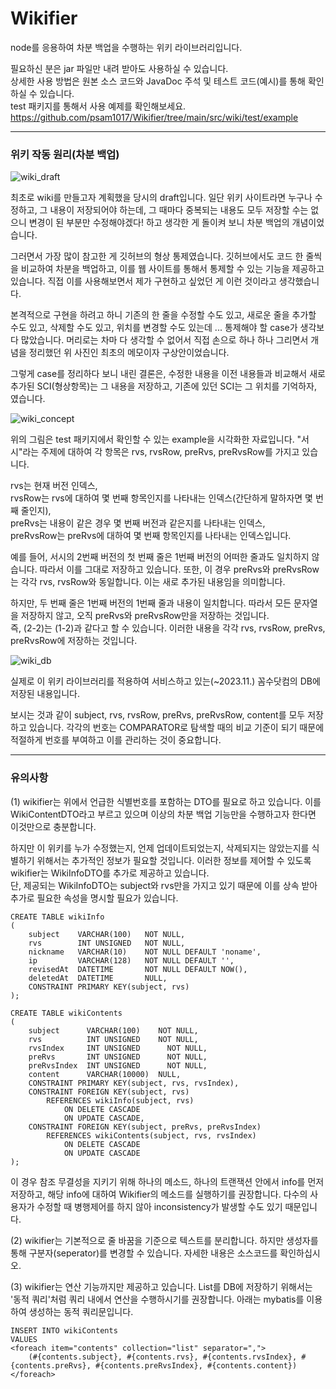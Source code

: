 # Wikifier
node를 응용하여 차분 백업을 수행하는 위키 라이브러리입니다.
   
필요하신 분은 jar 파일만 내려 받아도 사용하실 수 있습니다.   
상세한 사용 방법은 원본 소스 코드와 JavaDoc 주석 및 테스트 코드(예시)를 통해 확인하실 수 있습니다.   
test 패키지를 통해서 사용 예제를 확인해보세요.   
https://github.com/psam1017/Wikifier/tree/main/src/wiki/test/example

<hr>

### 위키 작동 원리(차분 백업)

![wiki_draft](https://user-images.githubusercontent.com/114392605/233770441-f11f7b8c-a7a4-48f2-bb91-828d55c7b4d0.jpg)

최초로 wiki를 만들고자 계획했을 당시의 draft입니다. 일단 위키 사이트라면 누구나 수정하고, 그 내용이 저장되어야 하는데, 그 때마다 중복되는 내용도 모두 저장할 수는 없으니 변경이 된 부분만 수정해야겠다! 하고 생각한 게 돌이켜 보니 차분 백업의 개념이었습니다.

그러면서 가장 많이 참고한 게 깃허브의 형상 통제였습니다. 깃허브에서도 코드 한 줄씩을 비교하여 차분을 백업하고, 이를 웹 사이트를 통해서 통제할 수 있는 기능을 제공하고 있습니다. 직접 이를 사용해보면서 제가 구현하고 싶었던 게 이런 것이라고 생각했습니다.

본격적으로 구현을 하려고 하니 기존의 한 줄을 수정할 수도 있고, 새로운 줄을 추가할 수도 있고, 삭제할 수도 있고, 위치를 변경할 수도 있는데 ... 통제해야 할 case가 생각보다 많았습니다. 머리로는 차마 다 생각할 수 없어서 직접 손으로 하나 하나 그리면서 개념을 정리했던 위 사진인 최초의 메모이자 구상안이었습니다.

그렇게 case를 정리하다 보니 내린 결론은, 수정한 내용을 이전 내용들과 비교해서 새로 추가된 SCI(형상항목)는 그 내용을 저장하고, 기존에 있던 SCI는 그 위치를 기억하자, 였습니다.

![wiki_concept](https://user-images.githubusercontent.com/114392605/233772034-8546e585-16d2-4461-98c8-13449cd554e1.png)

위의 그림은 test 패키지에서 확인할 수 있는 example을 시각화한 자료입니다. "서시"라는 주제에 대하여 각 항목은 rvs, rvsRow, preRvs, preRvsRow를 가지고 있습니다.

rvs는 현재 버전 인덱스,   
rvsRow는 rvs에 대하여 몇 번째 항목인지를 나타내는 인덱스(간단하게 말하자면 몇 번째 줄인지),   
preRvs는 내용이 같은 경우 몇 번째 버전과 같은지를 나타내는 인덱스,   
preRvsRow는 preRvs에 대하여 몇 번째 항목인지를 나타내는 인덱스입니다.

예를 들어, 서시의 2번째 버전의 첫 번째 줄은 1번째 버전의 어떠한 줄과도 일치하지 않습니다. 따라서 이를 그대로 저장하고 있습니다. 또한, 이 경우 preRvs와 preRvsRow는 각각 rvs, rvsRow와 동일합니다. 이는 새로 추가된 내용임을 의미합니다.

하지만, 두 번째 줄은 1번째 버전의 1번째 줄과 내용이 일치합니다. 따라서 모든 문자열을 저장하지 않고, 오직 preRvs와 preRvsRow만을 저장하는 것입니다.   
즉, (2-2)는 (1-2)과 같다고 할 수 있습니다. 이러한 내용을 각각 rvs, rvsRow, preRvs, preRvsRow에 저장하는 것입니다.

![wiki_db](https://user-images.githubusercontent.com/114392605/233770448-729b8c2c-8e44-4887-bc93-07526509ca9a.png)

실제로 이 위키 라이브러리를 적용하여 서비스하고 있는(~2023.11.) 꼼수닷컴의 DB에 저장된 내용입니다.

보시는 것과 같이 subject, rvs, rvsRow, preRvs, preRvsRow, content를 모두 저장하고 있습니다. 각각의 번호는 COMPARATOR로 탐색할 때의 비교 기준이 되기 때문에 적절하게 번호를 부여하고 이를 관리하는 것이 중요합니다.

<hr>

### 유의사항

(1) wikifier는 위에서 언급한 식별번호를 포함하는 DTO를 필요로 하고 있습니다. 이를 WikiContentDTO라고 부르고 있으며 이상의 차분 백업 기능만을 수행하고자 한다면 이것만으로 충분합니다.

하지만 이 위키를 누가 수정했는지, 언제 업데이트되었는지, 삭제되지는 않았는지를 식별하기 위해서는 추가적인 정보가 필요할 것입니다. 이러한 정보를 제어할 수 있도록 wikifier는 WikiInfoDTO를 추가로 제공하고 있습니다.   
단, 제공되는 WikiInfoDTO는 subject와 rvs만을 가지고 있기 때문에 이를 상속 받아 추가로 필요한 속성을 명시할 필요가 있습니다.   

```
CREATE TABLE wikiInfo
(
    subject    VARCHAR(100)   NOT NULL,
    rvs        INT UNSIGNED   NOT NULL,
    nickname   VARCHAR(10)    NOT NULL DEFAULT 'noname',
    ip         VARCHAR(128)   NOT NULL DEFAULT '',
    revisedAt  DATETIME       NOT NULL DEFAULT NOW(),
    deletedAt  DATETIME       NULL,
    CONSTRAINT PRIMARY KEY(subject, rvs)
);

CREATE TABLE wikiContents
(
    subject      VARCHAR(100)    NOT NULL,
    rvs          INT UNSIGNED    NOT NULL,
    rvsIndex     INT UNSIGNED	   NOT NULL,
    preRvs       INT UNSIGNED	   NOT NULL,
    preRvsIndex  INT UNSIGNED	   NOT NULL,
    content      VARCHAR(10000)  NULL,
    CONSTRAINT PRIMARY KEY(subject, rvs, rvsIndex),
    CONSTRAINT FOREIGN KEY(subject, rvs)
        REFERENCES wikiInfo(subject, rvs)
            ON DELETE CASCADE
            ON UPDATE CASCADE,
    CONSTRAINT FOREIGN KEY(subject, preRvs, preRvsIndex)
        REFERENCES wikiContents(subject, rvs, rvsIndex)
            ON DELETE CASCADE
            ON UPDATE CASCADE
);
```

이 경우 참조 무결성을 지키기 위해 하나의 메소드, 하나의 트랜잭션 안에서 info를 먼저 저장하고, 해당 info에 대하여 Wikifier의 메소드를 실행하기를 권장합니다. 다수의 사용자가 수정할 때 병행제어를 하지 않아 inconsistency가 발생할 수도 있기 때문입니다.

(2) wikifier는 기본적으로 줄 바꿈을 기준으로 텍스트를 분리합니다. 하지만 생성자를 통해 구분자(seperator)를 변경할 수 있습니다. 자세한 내용은 소스코드를 확인하십시오.

(3) wikifier는 연산 기능까지만 제공하고 있습니다. List를 DB에 저장하기 위해서는 '동적 쿼리'처럼 쿼리 내에서 연산을 수행하시기를 권장합니다. 아래는 mybatis를 이용하여 생성하는 동적 쿼리문입니다.

```
INSERT INTO wikiContents
VALUES 
<foreach item="contents" collection="list" separator=",">
    (#{contents.subject}, #{contents.rvs}, #{contents.rvsIndex}, #{contents.preRvs}, #{contents.preRvsIndex}, #{contents.content})
</foreach>
```
